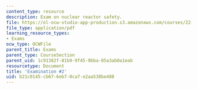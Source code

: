 ```yaml
---
content_type: resource
description: Exam on nuclear reactor safety.
file: https://ol-ocw-studio-app-production.s3.amazonaws.com/courses/22-091-nuclear-reactor-safety-spring-2008/b21c0145cb676eb70ca7e2aa538be488_MIT22_091S08_exam02.pdf
file_type: application/pdf
learning_resource_types:
- Exams
ocw_type: OCWFile
parent_title: Exams
parent_type: CourseSection
parent_uid: 1c91382f-81b9-9f45-9bba-05a3ab0a1eab
resourcetype: Document
title: 'Examination #2'
uid: b21c0145-cb67-6eb7-0ca7-e2aa538be488
---
```

